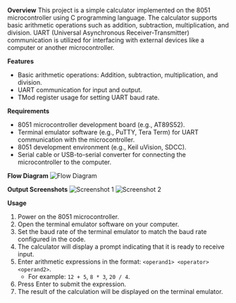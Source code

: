 **Overview**
This project is a simple calculator implemented on the 8051 microcontroller using C programming language. The calculator supports basic arithmetic operations such as addition, subtraction, multiplication, and division. UART (Universal Asynchronous Receiver-Transmitter) communication is utilized for interfacing with external devices like a computer or another microcontroller.

**Features**
- Basic arithmetic operations: Addition, subtraction, multiplication, and division.
- UART communication for input and output.
- TMod register usage for setting UART baud rate.

**Requirements**
- 8051 microcontroller development board (e.g., AT89S52).
- Terminal emulator software (e.g., PuTTY, Tera Term) for UART communication with the microcontroller.
- 8051 development environment (e.g., Keil uVision, SDCC).
- Serial cable or USB-to-serial converter for connecting the microcontroller to the computer.

**Flow Diagram**
![Flow Diagram](flow_diagram.png)

**Output Screenshots**
![Screenshot 1](output1.png)
![Screenshot 2](output2.png)

**Usage**
1. Power on the 8051 microcontroller.
2. Open the terminal emulator software on your computer.
3. Set the baud rate of the terminal emulator to match the baud rate configured in the code.
4. The calculator will display a prompt indicating that it is ready to receive input.
5. Enter arithmetic expressions in the format: `<operand1> <operator> <operand2>`.
   - For example: `12 + 5`, `8 * 3`, `20 / 4`.
6. Press Enter to submit the expression.
7. The result of the calculation will be displayed on the terminal emulator.
